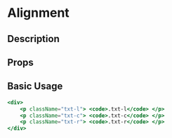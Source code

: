 # Alignment

## Description

## Props

## Basic Usage

```jsx
<div>
    <p className="txt-l"> <code>.txt-l</code> </p>
    <p className="txt-c"> <code>.txt-c</code> </p>
    <p className="txt-r"> <code>.txt-r</code> </p>
</div>
```

